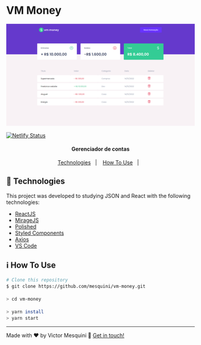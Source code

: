 # VM Money

<p align="center">
  <img src=".github/vm-money.png" alt="App demo"/>
</p>

[![Netlify Status](https://api.netlify.com/api/v1/badges/69355e10-f16c-44b3-9b6f-ea27432e6e31/deploy-status)](https://app.netlify.com/sites/vm-money-mesquini/deploys)

<h4 align="center">
  Gerenciador de contas
</h4>

<p align="center">
  <a href="#rocket-technologies">Technologies</a>&nbsp;&nbsp;&nbsp;|&nbsp;&nbsp;&nbsp;
  <a href="#information_source-how-to-use">How To Use</a>&nbsp;&nbsp;&nbsp;|&nbsp;&nbsp;&nbsp;
</p>

## :rocket: Technologies

This project was developed to studying JSON and React with the following technologies:

- [ReactJS](https://reactjs.org/)
- [MirageJS](https://miragejs.com/)
- [Polished](https://polished.js.org/)
- [Styled Components](https://styled-components.com/)
- [Axios](https://github.com/axios/axios)
- [VS Code][vc]

## :information_source: How To Use

```bash
# Clone this repository
$ git clone https://github.com/mesquini/vm-money.git

> cd vm-money

> yarn install
> yarn start
```

---

Made with ♥ by Victor Mesquini :wave: [Get in touch!](https://www.linkedin.com/in/mesquini/)

[nodejs]: https://nodejs.org/
[yarn]: https://yarnpkg.com/
[vc]: https://code.visualstudio.com/
